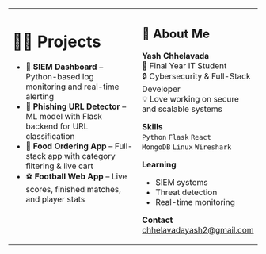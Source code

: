 <table>
  <tr>
    <!-- Middle Column (Projects) -->
    <td width="65%" valign="top">
      
  # 👨‍💻 Projects

  - 🔐 **SIEM Dashboard** – Python-based log monitoring and real-time alerting
  - 🎯 **Phishing URL Detector** – ML model with Flask backend for URL classification
  - 🍔 **Food Ordering App** – Full-stack app with category filtering & live cart
  - ⚽ **Football Web App** – Live scores, finished matches, and player stats

  </td>

  <!-- Right Column (Bio) -->
  <td width="35%" valign="top">

  ## 👋 About Me

  **Yash Chhelavada**  
  🚀 Final Year IT Student  
  🔒 Cybersecurity & Full-Stack Developer  
  💡 Love working on secure and scalable systems

  **Skills**  
  `Python` `Flask` `React`  
  `MongoDB` `Linux` `Wireshark` 

  **Learning**  
  - SIEM systems  
  - Threat detection  
  - Real-time monitoring

  **Contact**  
  chhelavadayash2@gmail.com

  </td>
  </tr>
</table>
